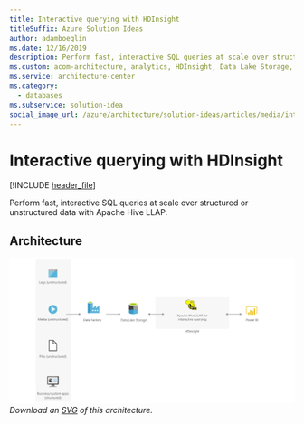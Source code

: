 ```yaml
---
title: Interactive querying with HDInsight
titleSuffix: Azure Solution Ideas
author: adamboeglin
ms.date: 12/16/2019
description: Perform fast, interactive SQL queries at scale over structured or unstructured data with Apache Hive LLAP.
ms.custom: acom-architecture, analytics, HDInsight, Data Lake Storage, Data Factory, 'https://azure.microsoft.com/solutions/architecture/interactive-querying-with-hdinsight/'
ms.service: architecture-center
ms.category:
  - databases
ms.subservice: solution-idea
social_image_url: /azure/architecture/solution-ideas/articles/media/interactive-querying-with-hdinsight.png
---
```


# Interactive querying with HDInsight

[!INCLUDE [header_file](../header.md)]

Perform fast, interactive SQL queries at scale over structured or unstructured data with Apache Hive LLAP.

## Architecture

![Architecture Diagram](../media/interactive-querying-with-hdinsight.png)
*Download an [SVG](../media/interactive-querying-with-hdinsight.svg) of this architecture.*
